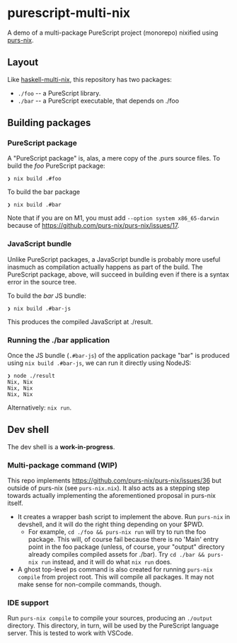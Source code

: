 # purescript-multi-nix

A demo of a multi-package PureScript project (monorepo) nixified using [purs-nix](https://github.com/purs-nix/purs-nix).

## Layout

Like [haskell-multi-nix](https://github.com/srid/haskell-multi-nix), this repository has two packages:

- `./foo` -- a PureScript library.
- `./bar` -- a PureScript executable, that depends on ./foo

## Building packages

### PureScript package 

A "PureScript package" is, alas, a mere copy of the .purs source files. To build the *foo* PureScript package:

``` sh-session
❯ nix build .#foo
```

To build the bar package

``` sh-session
❯ nix build .#bar
```

Note that if you are on M1, you must add `--option system x86_65-darwin` because of https://github.com/purs-nix/purs-nix/issues/17.

### JavaScript bundle

Unlike PureScript packages, a JavaScript bundle is probably more useful inasmuch as compilation actually happens as part of the build. The PureScript package, above, will succeed in building even if there is a syntax error in the source tree.

To build the *bar* JS bundle:

``` sh-session
❯ nix build .#bar-js
```

This produces the compiled JavaScript at ./result.

### Running the ./bar application

Once the JS bundle (`.#bar-js`) of the application package "bar" is produced using `nix build .#bar-js`, we can run it directly using NodeJS:

``` sh-session
❯ node ./result
Nix, Nix
Nix, Nix
Nix, Nix
```

Alternatively: `nix run`.


## Dev shell

The dev shell is a **work-in-progress**. 

### Multi-package command (WIP)

This repo implements https://github.com/purs-nix/purs-nix/issues/36 but outside of purs-nix (see `purs-nix.nix`). It also acts as a stepping step towards actually implementing the aforementioned proposal in purs-nix itself.

- It creates a wrapper bash script to implement the above. Run `purs-nix` in devshell, and it will do the right thing depending on your $PWD. 
  - For example, `cd ./foo && purs-nix run` will try to run the foo package. This will, of course fail because there is no 'Main' entry point in the foo package (unless, of course, your "output" directory already compiles compiled assets for ./bar). Try `cd ./bar && purs-nix run` instead, and it will do what `nix run` does.
- A ghost top-level ps command is also created for running `purs-nix compile` from project root. This will compile all packages. It may not make sense for non-compile commands, though.

### IDE support

Run `purs-nix compile` to compile your sources, producing an `./output` directory. This directory, in turn, will be used by the PureScript language server. This is tested to work with VSCode.

